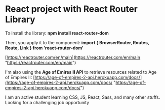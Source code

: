 # React project with React Router Library

To install the library:
**npm install react-router-dom**

Then, you apply it to the component:
**import { BrowserRouter, Routes, Route, Link } from 'react-router-dom'**

[https://reactrouter.com/en/main](https://reactrouter.com/en/main "https://reactrouter.com/en/main")

I'm also using the **Age of Emires II API** to retrieve resources related to Age of Empires II:
[https://age-of-empires-2-api.herokuapp.com/docs/](https://age-of-empires-2-api.herokuapp.com/docs/ "https://age-of-empires-2-api.herokuapp.com/docs/")

I am an active student learning CSS, JS, React, Sass, and many other stuffs. Looking for a challenging job opportunity
